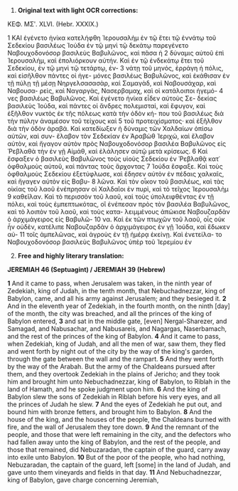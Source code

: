 1. **Original text with light OCR corrections:**

ΚΕΦ. ΜΣʹ. XLVI.
(Hebr. XXXIX.)

1 ΚΑΙ ἐγένετο ἡνίκα κατελήφθη Ἱερουσαλὴμ ἐν τῷ ἔτει τῷ
ἐννάτῳ τοῦ Σεδεκίου βασιλέως Ἰούδα ἐν τῷ μηνὶ τῷ δεκάτῳ
παρεγένετο Ναβουχοδονόσορ βασιλεὺς Βαβυλῶνος, καὶ πᾶσα ἡ
2 δύναμις αὐτοῦ ἐπὶ Ἱερουσαλήμ, καὶ ἐπολιόρκουν αὐτήν. Καὶ ἐν
τῷ ἐνδεκάτῳ ἔτει τοῦ Σεδεκίου, ἐν τῷ μηνὶ τῷ τετάρτῳ, ἐν-
3 νάτῃ τοῦ μηνός, ἐρράγη ἡ πόλις, καὶ εἰσῆλθον πάντες οἱ ἡγε-
μόνες βασιλέως Βαβυλῶνος, καὶ ἐκάθισαν ἐν τῇ πύλῃ τῇ μέσῃ
Νηργελσασασὰρ, καὶ Σαμαγὰδ, καὶ Ναβουσάχαρ, καὶ Ναβουσα-
ρεὶς, καὶ Ναγαργὰς, Νασερβαμαχ, καὶ οἱ κατάλοιποι ἡγεμό-
4 νες βασιλέως Βαβυλῶνος. Καὶ ἐγένετο ἡνίκα εἶδεν αὐτοὺς Σε-
δεκίας βασιλεὺς Ἰούδα, καὶ πάντες οἱ ἄνδρες πολεμισταὶ, καὶ
ἔφυγον, καὶ ἐξῆλθον νυκτὸς ἐκ τῆς πόλεως κατὰ τὴν ὁδὸν κή-
που τοῦ βασιλέως διὰ τὴν πύλην ἀναμέσον τοῦ τείχους καὶ
5 τοῦ προτειχίσματος· καὶ ἐξῆλθον διὰ τὴν ὁδὸν ἀραβά. Καὶ
κατεδίωξεν ἡ δύναμις τῶν Χαλδαίων ὀπίσω αὐτῶν, καὶ συν-
ἔλαβον τὸν Σεδεκίαν ἐν Ἀραβὼθ Ἰεριχώ, καὶ ἔλαβον αὐτὸν,
καὶ ἤγαγον αὐτὸν πρὸς Ναβουχοδονόσορ βασιλέα Βαβυλῶνος εἰς
Ῥεβλαθὰ τὴν ἐν γῇ Αἱμάθ, καὶ ἐλάλησεν αὐτῷ μετὰ κρίσεως.
6 Καὶ ἔσφαξεν ὁ βασιλεὺς Βαβυλῶνος τοὺς υἱοὺς Σεδεκίου ἐν
Ῥεβλαθᾷ κατ᾽ ὀφθαλμοὺς αὐτοῦ, καὶ πάντας τοὺς ἄρχοντας
7 Ἰούδα ἔσφαξε. Καὶ τοὺς ὀφθαλμοὺς Σεδεκίου ἐξετύφλωσε, καὶ
ἔδησεν αὐτὸν ἐν πέδαις χαλκαῖς, καὶ ἤγαγεν αὐτὸν εἰς Βαβυ-
8 λῶνα. Καὶ τὸν οἶκον τοῦ βασιλέως, καὶ τὰς οἰκίας τοῦ λαοῦ
ἐνέπρησαν οἱ Χαλδαῖοι ἐν πυρὶ, καὶ τὸ τεῖχος Ἱερουσαλὴμ
9 καθεῖλαν. Καὶ τὸ περισσὸν τοῦ λαοῦ, καὶ τοὺς ὑπολειφθέντας
ἐν τῇ πόλει, καὶ τοὺς ἐμπεπτωκότας, οἳ ἐνέπεσαν πρὸς τὸν
βασιλέα Βαβυλῶνος, καὶ τὸ λοιπὸν τοῦ λαοῦ, καὶ τοὺς κατα-
λειμμένους ἀπώκισε Ναβουζαρδὰν ὁ ἀρχιμάγειρος εἰς Βαβυλῶ-
10 να. Καὶ ἐκ τῶν πτωχῶν τοῦ λαοῦ, οἷς οὐκ ἦν οὐδὲν, κατέλιπε
Ναβουζαρδὰν ὁ ἀρχιμάγειρος ἐν γῇ Ἰούδα, καὶ ἔδωκεν αὐ-
11 τοῖς ἀμπελῶνας, καὶ ἀγροὺς ἐν τῇ ἡμέρᾳ ἐκείνῃ. Καὶ ἐνετείλα-
το Ναβουχοδονόσορ βασιλεὺς Βαβυλῶνος ὑπὲρ τοῦ Ἱερεμίου ἐν

2. **Free and highly literary translation:**

**JEREMIAH 46 (Septuagint) / JEREMIAH 39 (Hebrew)**

**1** And it came to pass, when Jerusalem was taken, in the ninth year of Zedekiah, king of Judah, in the tenth month, that Nebuchadnezzar, king of Babylon, came, and all his army against Jerusalem; and they besieged it.
**2** And in the eleventh year of Zedekiah, in the fourth month, on the ninth [day] of the month, the city was breached, and all the princes of the king of Babylon entered,
**3** and sat in the middle gate, [even] Nergal-Sharezer, and Samagad, and Nabusachar, and Nabusareis, and Nagargas, Naserbamach, and the rest of the princes of the king of Babylon.
**4** And it came to pass, when Zedekiah, king of Judah, and all the men of war, saw them, they fled and went forth by night out of the city by the way of the king's garden, through the gate between the wall and the rampart.
**5** And they went forth by the way of the Arabah. But the army of the Chaldeans pursued after them, and they overtook Zedekiah in the plains of Jericho; and they took him and brought him unto Nebuchadnezzar, king of Babylon, to Riblah in the land of Hamath, and he spoke judgment upon him.
**6** And the king of Babylon slew the sons of Zedekiah in Riblah before his very eyes, and all the princes of Judah he slew.
**7** And the eyes of Zedekiah he put out, and bound him with bronze fetters, and brought him to Babylon.
**8** And the house of the king, and the houses of the people, the Chaldeans burned with fire, and the wall of Jerusalem they tore down.
**9** And the remnant of the people, and those that were left remaining in the city, and the defectors who had fallen away unto the king of Babylon, and the rest of the people, and those that remained, did Nebuzaradan, the captain of the guard, carry away into exile unto Babylon.
**10** But of the poor of the people, who had nothing, Nebuzaradan, the captain of the guard, left [some] in the land of Judah, and gave unto them vineyards and fields in that day.
**11** And Nebuchadnezzar, king of Babylon, gave charge concerning Jeremiah,